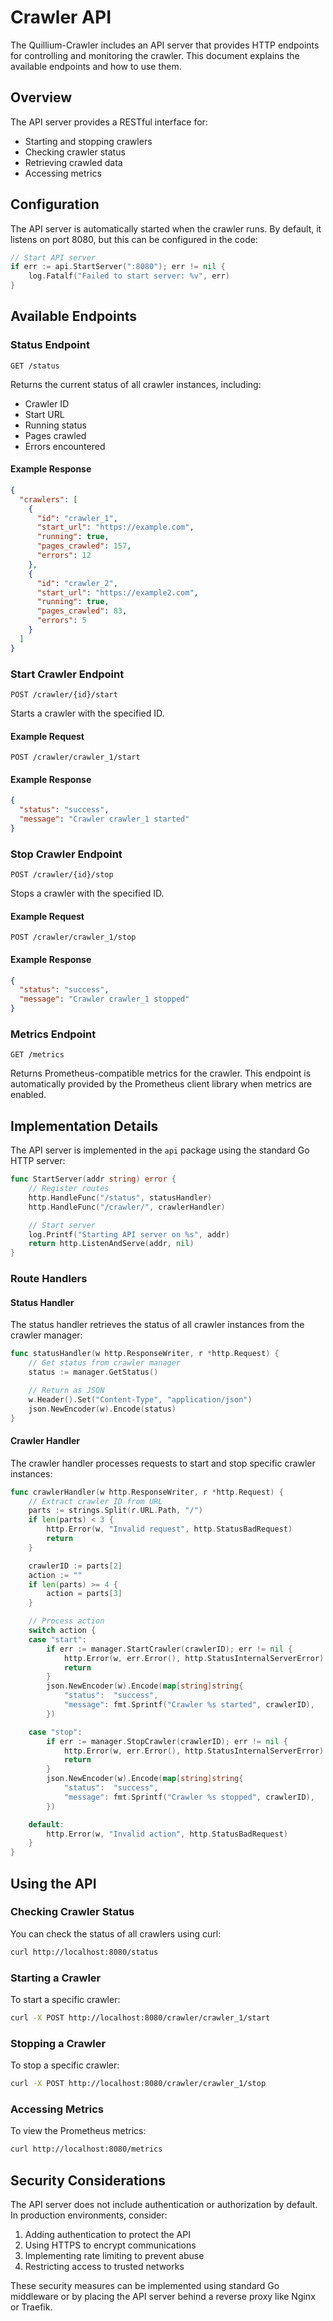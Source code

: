 # Crawler API

The Quillium-Crawler includes an API server that provides HTTP endpoints for controlling and monitoring the crawler. This document explains the available endpoints and how to use them.

## Overview

The API server provides a RESTful interface for:

- Starting and stopping crawlers
- Checking crawler status
- Retrieving crawled data
- Accessing metrics

## Configuration

The API server is automatically started when the crawler runs. By default, it listens on port 8080, but this can be configured in the code:

```go
// Start API server
if err := api.StartServer(":8080"); err != nil {
    log.Fatalf("Failed to start server: %v", err)
}
```

## Available Endpoints

### Status Endpoint

```
GET /status
```

Returns the current status of all crawler instances, including:

- Crawler ID
- Start URL
- Running status
- Pages crawled
- Errors encountered

#### Example Response

```json
{
  "crawlers": [
    {
      "id": "crawler_1",
      "start_url": "https://example.com",
      "running": true,
      "pages_crawled": 157,
      "errors": 12
    },
    {
      "id": "crawler_2",
      "start_url": "https://example2.com",
      "running": true,
      "pages_crawled": 83,
      "errors": 5
    }
  ]
}
```

### Start Crawler Endpoint

```
POST /crawler/{id}/start
```

Starts a crawler with the specified ID.

#### Example Request

```
POST /crawler/crawler_1/start
```

#### Example Response

```json
{
  "status": "success",
  "message": "Crawler crawler_1 started"
}
```

### Stop Crawler Endpoint

```
POST /crawler/{id}/stop
```

Stops a crawler with the specified ID.

#### Example Request

```
POST /crawler/crawler_1/stop
```

#### Example Response

```json
{
  "status": "success",
  "message": "Crawler crawler_1 stopped"
}
```

### Metrics Endpoint

```
GET /metrics
```

Returns Prometheus-compatible metrics for the crawler. This endpoint is automatically provided by the Prometheus client library when metrics are enabled.

## Implementation Details

The API server is implemented in the `api` package using the standard Go HTTP server:

```go
func StartServer(addr string) error {
    // Register routes
    http.HandleFunc("/status", statusHandler)
    http.HandleFunc("/crawler/", crawlerHandler)

    // Start server
    log.Printf("Starting API server on %s", addr)
    return http.ListenAndServe(addr, nil)
}
```

### Route Handlers

#### Status Handler

The status handler retrieves the status of all crawler instances from the crawler manager:

```go
func statusHandler(w http.ResponseWriter, r *http.Request) {
    // Get status from crawler manager
    status := manager.GetStatus()

    // Return as JSON
    w.Header().Set("Content-Type", "application/json")
    json.NewEncoder(w).Encode(status)
}
```

#### Crawler Handler

The crawler handler processes requests to start and stop specific crawler instances:

```go
func crawlerHandler(w http.ResponseWriter, r *http.Request) {
    // Extract crawler ID from URL
    parts := strings.Split(r.URL.Path, "/")
    if len(parts) < 3 {
        http.Error(w, "Invalid request", http.StatusBadRequest)
        return
    }

    crawlerID := parts[2]
    action := ""
    if len(parts) >= 4 {
        action = parts[3]
    }

    // Process action
    switch action {
    case "start":
        if err := manager.StartCrawler(crawlerID); err != nil {
            http.Error(w, err.Error(), http.StatusInternalServerError)
            return
        }
        json.NewEncoder(w).Encode(map[string]string{
            "status":  "success",
            "message": fmt.Sprintf("Crawler %s started", crawlerID),
        })

    case "stop":
        if err := manager.StopCrawler(crawlerID); err != nil {
            http.Error(w, err.Error(), http.StatusInternalServerError)
            return
        }
        json.NewEncoder(w).Encode(map[string]string{
            "status":  "success",
            "message": fmt.Sprintf("Crawler %s stopped", crawlerID),
        })

    default:
        http.Error(w, "Invalid action", http.StatusBadRequest)
    }
}
```

## Using the API

### Checking Crawler Status

You can check the status of all crawlers using curl:

```bash
curl http://localhost:8080/status
```

### Starting a Crawler

To start a specific crawler:

```bash
curl -X POST http://localhost:8080/crawler/crawler_1/start
```

### Stopping a Crawler

To stop a specific crawler:

```bash
curl -X POST http://localhost:8080/crawler/crawler_1/stop
```

### Accessing Metrics

To view the Prometheus metrics:

```bash
curl http://localhost:8080/metrics
```

## Security Considerations

The API server does not include authentication or authorization by default. In production environments, consider:

1. Adding authentication to protect the API
2. Using HTTPS to encrypt communications
3. Implementing rate limiting to prevent abuse
4. Restricting access to trusted networks

These security measures can be implemented using standard Go middleware or by placing the API server behind a reverse proxy like Nginx or Traefik.
